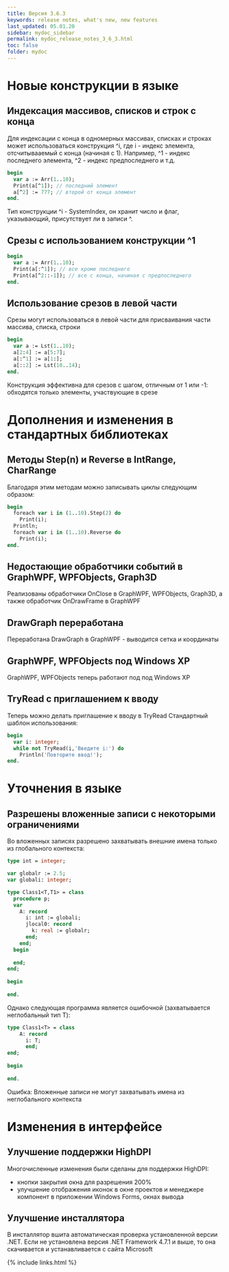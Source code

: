 ```yaml
---
title: Версия 3.6.3
keywords: release notes, what's new, new features
last_updated: 05.01.20
sidebar: mydoc_sidebar
permalink: mydoc_release_notes_3_6_3.html
toс: false
folder: mydoc
---
```


# Новые конструкции в языке

## Индексация массивов, списков и строк с конца

Для индексации с конца в одномерных массивах, списках и строках может использоваться конструкция ^i, где i - индекс элемента, отсчитывааемый с конца (начиная с 1). Например, ^1 - индекс последнего элемента, ^2 - индекс предпоследнего и т.д.

```pascal
begin
  var a := Arr(1..10);
  Print(a[^1]); // последний элемент
  a[^2] := 777; // второй от конца элемент
end.
```

Тип конструкции ^i - SystemIndex, он хранит число и флаг, указывающий, присутствует ли в записи ^.

## Срезы с использованием конструкции ^1
```pascal
begin
  var a := Arr(1..10);
  Print(a[:^1]); // все кроме последнего
  Print(a[^2::-1]); // все с конца, начиная с предпоследнего
end.
```

## Использование срезов в левой части 

Срезы могут использоваться в левой части для присваивания части массива, списка, строки

```pascal
begin
  var a := Lst(1..10);
  a[2:4] := a[5:7];
  a[:^1] := a[1:];
  a[::2] := Lst(10..14); 
end.
```
Конструкция эффективна для срезов с шагом, отличным от 1 или -1: обходятся только элементы, участвующие в срезе 

# Дополнения и изменения в стандартных библиотеках

## Методы Step(n) и Reverse в IntRange, CharRange

Благодаря этим методам можно записывать циклы следующим образом:

```pascal
begin
  foreach var i in (1..10).Step(2) do
    Print(i);
  Println;
  foreach var i in (1..10).Reverse do
    Print(i);
end.
```

## Недостающие обработчики событий в GraphWPF, WPFObjects, Graph3D

Реализованы обработчики OnClose в GraphWPF, WPFObjects, Graph3D, а также обработчик OnDrawFrame в GraphWPF

## DrawGraph переработана

Переработана DrawGraph в GraphWPF - выводится сетка и координаты

## GraphWPF, WPFObjects под Windows XP

GraphWPF, WPFObjects теперь работают под под Windows XP

## TryRead с приглашением к вводу 

Теперь можно делать приглашение к вводу в TryRead Стандартный шаблон использования: 

```pascal
begin
  var i: integer;
  while not TryRead(i,'Введите i:') do
    Println('Повторите ввод!');
end.
```

# Уточнения в языке

## Разрешены вложенные записи с некоторыми ограничениями 

Во вложенных записях разрешено захватывать внешние имена только из глобального контекста:
```pascal
type int = integer;

var globalr := 2.5;
var globali: integer;

type Class1<T,T1> = class
  procedure p;
  var
    A: record
      i: int := globali;
      jlocal0: record
        k: real := globalr;
      end;
    end;
  begin
    
  end;  
end;  
  
begin
  
end.
```
Однако следующая программа является ошибочной (захватывается неглобальный тип T):
```pascal
type Class1<T> = class
    A: record
      i: T;
      end;
end;  
  
begin
  
end.
```
Ошибка: Вложенные записи не могут захватывать имена из неглобального контекста

# Изменения в интерфейсе

## Улучшение поддержки HighDPI

Многочисленные изменения были сделаны для поддержки HighDPI:
* кнопки закрытия окна для разрешения 200% 
* улучшение отображения иконок в окне проектов и менеджере компонент в приложении Windows Forms, окнах вывода

## Улучшение инсталлятора

В инсталлятор вшита автоматическая проверка установленной версии .NET. Если не установлена версия .NET Framework 4.7.1 и выше, то она скачивается и устанавливается с сайта Microsoft


{% include links.html %}
